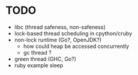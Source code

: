 <!--
{
  "title": "Language Runtime Thread Lock",
  "date": "2017-07-23T20:39:41+09:00",
  "category": "",
  "tags": [],
  "draft": true
}
-->

# TODO

- libc (thread safeness, non-safeness)
- lock-based thread scheduling in cpython/cruby
- non-lock runtime (Go?, OpenJDK?)
  - how could heap be accessed concurrently
  - gc thread ?
- green thread (GHC, Go?)
- ruby example sleep
